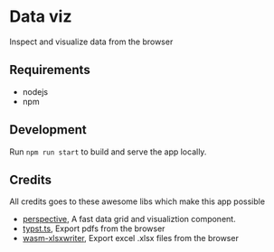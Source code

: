 # Data viz

Inspect and visualize data from the browser

## Requirements

- nodejs
- npm

## Development

Run `npm run start` to build and serve the app locally.

## Credits

All credits goes to these awesome libs which make this app possible

- [perspective](https://perspective.finos.org/), A fast data grid and visualiztion component.
- [typst.ts](https://github.com/Myriad-Dreamin/typst.ts), Export pdfs from the browser
- [wasm-xlsxwriter](https://github.com/estie-inc/wasm-xlsxwriter), Export excel .xlsx files from the browser
